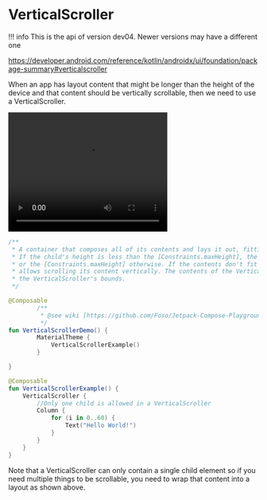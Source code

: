 # VerticalScroller

!!! info
    This is the api of version dev04. Newer versions may have a different one

https://developer.android.com/reference/kotlin/androidx/ui/foundation/package-summary#verticalscroller

When an app has layout content that might be longer than the height of the device and that content should be vertically scrollable, then we need to use a VerticalScroller.

<video width="320" height="240" controls>
  <source src="../../images/VerticalScroller.webm" type="video/webm">
Your browser does not support the video tag.
</video>

```kotlin
/**
 * A container that composes all of its contents and lays it out, fitting the width of the child.
 * If the child's height is less than the [Constraints.maxHeight], the child's height is used,
 * or the [Constraints.maxHeight] otherwise. If the contents don't fit the height, the drag gesture
 * allows scrolling its content vertically. The contents of the VerticalScroller are clipped to
 * the VerticalScroller's bounds.
 */
```

```kotlin
@Composable
        /**
         * @see wiki [https://github.com/Foso/Jetpack-Compose-Playground/VerticalScroller]
         */
fun VerticalScrollerDemo() {
        MaterialTheme {
            VerticalScrollerExample()
        }

}

@Composable
fun VerticalScrollerExample() {
    VerticalScroller {
        //Only one child is allowed in a VerticalScroller
        Column {
            for (i in 0..60) {
                Text("Hello World!")
            }
        }
    }
}
```

Note that a VerticalScroller can only contain a single child element so if you need multiple things to be scrollable, you need to wrap that content into a layout as shown above.